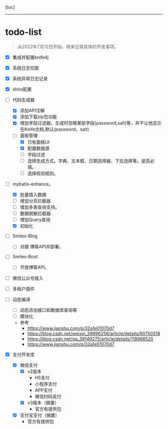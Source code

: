 [toc]

---



# todo-list

> 从2022年7月12日开始，用来记录具体的开发事项。

- [x] 集成并配置knife4j

- [x] 系统日志切面

- [x] 系统异常日志记录

- [x] shiro配置

- [ ] 代码生成器

  - [x] 添加API注解
  - [x] 添加下载zip包功能
  - [x] 增加字段过滤器，生成时忽略某些字段(password,salt)等，并不让他显示在Knife文档,默认(password，salt)
  - [ ] 面板管理
    - [x] 已有面板UI
    - [x] 配置数据源
    - [ ] 字段过滤
    - [ ] 选择生成方式。字典、文本框、日期选择器、下拉选择等。是否必填。
    - [ ] 选择校验规则。

- [ ] mybatis-enhance。
  - [x] 批量插入数据
  - [ ] 增加分页拦截器
  - [ ] 增加多表查询支持。
  - [ ] 数据脱敏拦截器
  - [ ] 增加Query查询
  - [x] 初始化
- [ ] Smilex-Blog 
  - [ ] 对接 博客API并部署。
- [ ] Smilex-Boot
  - [ ] 开放博客API。
- [ ] 微信公众号接入
- [ ] 多租户插件
- [ ] 动态编译
    - [ ] 动态添加接口和数据库查询等
    - [ ] 模块化
    - 参考
        - https://www.jianshu.com/p/32a1e01070d7
        - https://blog.csdn.net/weixin_39996256/article/details/90750318
        - https://blog.csdn.net/qq_39149275/article/details/118968520
        - https://www.jianshu.com/p/32a1e01070d7
- [x] 支付开发库
    - [x] 微信支付
        - [x] v2版本
            - H5支付
            - 小程序支付
            - APP支付
            - 微信扫码支付
        - [x] v3版本（搁置）
            - 官方有提供包
    - [x] 支付宝支付（搁置）
        - 官方有提供包
    
    